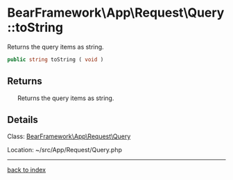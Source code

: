 # BearFramework\App\Request\Query::toString

Returns the query items as string.

```php
public string toString ( void )
```

## Returns

&nbsp;&nbsp;&nbsp;&nbsp;&nbsp;&nbsp;Returns the query items as string.

## Details

Class: [BearFramework\App\Request\Query](bearframework.app.request.query.class.md)

Location: ~/src/App/Request/Query.php

---

[back to index](index.md)

